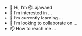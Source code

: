 - 👋 Hi, I’m @Lajawaed
- 👀 I’m interested in ...
- 🌱 I’m currently learning ...
- 💞️ I’m looking to collaborate on ...
- 📫 How to reach me ...

<!---
Lajawaed/Lajawaed is a ✨ special ✨ repository because its `README.md` (this file) appears on your GitHub profile.
You can click the Preview link to take a look at your changes.
--->
